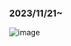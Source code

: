 ### 2023/11/21~
![image](https://github.com/kangminhyeok02/personal-studying/assets/110012174/6515ad18-f2bd-41de-aac4-48720c89a78c)


